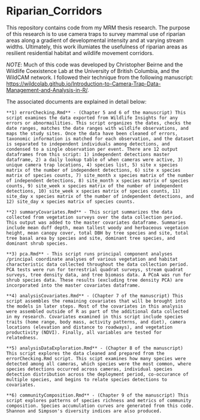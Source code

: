 # Riparian_Corridors
This repository contains code from my MRM thesis research. The purpose of this research is to use camera traps to survey mammal use of riparian areas along a gradient of developmental intensity and at varying stream widths. Ultimately, this work illumiates the usefulness of riparian areas as resilient residential habitat and wildlife movement corridors.

_NOTE_: Much of this code was developed by Christopher Beirne and the Wildlife Coexistence Lab at the University of British Columbia, and the WildCAM network. I followed their technique from the following manuscript: https://wildcolab.github.io/Introduction-to-Camera-Trap-Data-Management-and-Analysis-in-R/.

The associated documents are explained in detail below:
    
    **1) errorChecking.Rmd** - (Chapter 5 and 6 of the manuscript) This script examines the data exported from Wildlife Insights for any errors or abnormailities. This script organizes the dates, checks the date ranges, matches the date ranges with wildlife observations, and maps the study sites. Once the data have been cleaned of errors, taxonomic information is matched for each observation, and the dataset is separated to independent individuals among detections, and condensed to a single observation per event. There are 12 output dataframes from this script: 1) independent detections master dataframe, 2) a daily lookup table of when cameras were active, 3) unique camera trap locations, 4) species list, 5) site x species matrix of the number of independent detections, 6) site x species matrix of species counts, 7) site_month x species matrix of the number of independent detections, 8) site_month x species matrix of species counts, 9) site_week x species matrix of the number of independent detections, 10) site_week x species matrix of species counts, 11) site_day x species matrix of the number of independent detections, and 12) site_day x species matrix of species counts. 

    **2) summaryCovariates.Rmd** - This script summarizes the data collected from vegetation surveys over the data collection period. This output was added to the master covariates dataframe. Summaries include mean duff depth, mean tallest woody and herbaceous vegetaion height, mean canopy cover, total DBH by tree species and site, total tree basal area by species and site, dominant tree species, and dominant shrub species. 

    **3) pca.Rmd** - This script runs principal component analyses /principal coordinate analyses of various vegetation and habitat characteristic data collected throughout the data collection period. PCA tests were run for terrestrial quadrat surveys, stream quadrat surveys, tree density data, and tree biomass data. A PCoA was run for shrub species data. These results (excluding tree density PCA) are incorporated into the master covariates dataframe.
   
    **4) analysisCovariates.Rmd** - (Chapter 7 of the manuscript) This script assembles the remaining covariates that will be brought into the models in later steps. Most of the covariates in this analysis were assembled outside of R as part of the additional data collected in my research. Covariates examined in this script include species traits (home range, body mass, activity patterns, and diet), camera locations (elevation and distance to roadways), and vegetation productivity (NDVI). Finally, all variables are tested for relatedness. 

    **5) analysisDataExploration.Rmd** - (Chapter 8 of the manuscript) This script explores the data cleaned and prepared from the errorChecking.Rmd script. This scipt examines how many species were detected among all cameras, which species were the most common, where species detections occurred across cameras, individual species detection distribution across the deployment period, co-occurance of multiple species, and begins to relate species detections to covariates. 
    
    **6) communityComposition.Rmd** - (Chapter 9 of the manuscript) This script explores patterns of species richness and metrics of community composition. Species accumulation curves are generated from this code. Shannon and Simpson's diversity indices are also produced. 

    
